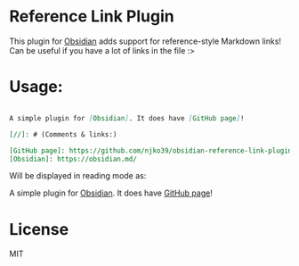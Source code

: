 # Reference Link Plugin

This plugin for [Obsidian](https://obsidian.md) adds support for reference-style Markdown links! Can be useful if you have a lot of links in the file :>

# Usage:

```markdown

A simple plugin for [Obsidian]. It does have [GitHub page]! 

[//]: # (Comments & links:)

[GitHub page]: https://github.com/njko39/obsidian-reference-link-plugin
[Obsidian]: https://obsidian.md/
```

Will be displayed in reading mode as:

A simple plugin for [Obsidian](https://obsidian.md/). It does have [GitHub page](https://github.com/njko39/obsidian-reference-link-plugin)! 

# License

MIT
